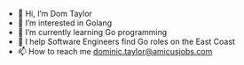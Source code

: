 - 👋 Hi, I’m Dom Taylor
- 👀 I’m interested in Golang
- 🌱 I’m currently learning Go programming
- 💞️ I help Software Engineers find Go roles on the East Coast
- 📫 How to reach me dominic.taylor@amicusjobs.com
